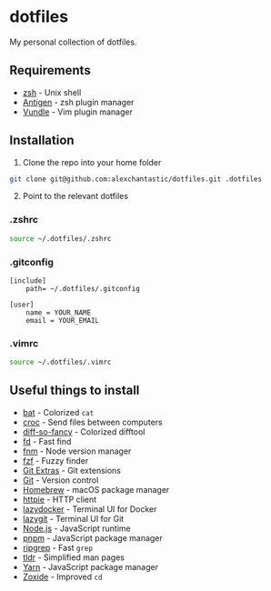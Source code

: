 # dotfiles

My personal collection of dotfiles.

## Requirements

* [zsh](http://www.zsh.org/) - Unix shell
* [Antigen](https://github.com/zsh-users/antigen) - zsh plugin manager
* [Vundle](https://github.com/VundleVim/Vundle.vim) - Vim plugin manager

## Installation

1. Clone the repo into your home folder
```sh
git clone git@github.com:alexchantastic/dotfiles.git .dotfiles
```
2. Point to the relevant dotfiles

### .zshrc

```sh
source ~/.dotfiles/.zshrc
```

### .gitconfig

```
[include]
    path= ~/.dotfiles/.gitconfig

[user]
    name = YOUR_NAME
    email = YOUR_EMAIL
```

### .vimrc

```sh
source ~/.dotfiles/.vimrc
```

## Useful things to install

* [bat](https://github.com/sharkdp/bat) - Colorized `cat`
* [croc](https://github.com/schollz/croc) - Send files between computers
* [diff-so-fancy](https://github.com/so-fancy/diff-so-fancy) - Colorized difftool
* [fd](https://github.com/sharkdp/fd) - Fast find
* [fnm](https://github.com/Schniz/fnm) - Node version manager
* [fzf](https://github.com/junegunn/fzf) - Fuzzy finder
* [Git Extras](https://github.com/tj/git-extras) - Git extensions
* [Git](https://git-scm.com/) - Version control
* [Homebrew](https://brew.sh/) - macOS package manager
* [httpie](https://github.com/httpie/httpie) - HTTP client
* [lazydocker](https://github.com/jesseduffield/lazydocker) - Terminal UI for Docker
* [lazygit](https://github.com/jesseduffield/lazygit) - Terminal UI for Git
* [Node.js](https://nodejs.org/) - JavaScript runtime
* [pnpm](https://pnpm.io/) - JavaScript package manager
* [ripgrep](https://github.com/BurntSushi/ripgrep) - Fast `grep`
* [tldr](https://github.com/tldr-pages/tldr) - Simplified man pages
* [Yarn](https://yarnpkg.com/) - JavaScript package manager
* [Zoxide](https://github.com/ajeetdsouza/zoxide) - Improved `cd`
